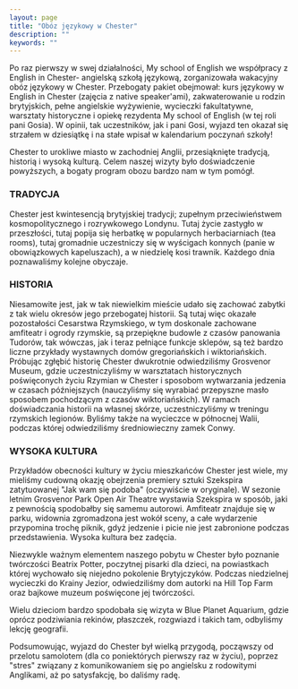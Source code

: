 ```yaml
---
layout: page
title: "Obóz językowy w Chester"
description: ""
keywords: ""
---
```


Po raz pierwszy w swej działalności, My school of English we współpracy z English 
in Chester- angielską szkołą językową, zorganizowała wakacyjny obóz językowy w 
Chester. Przebogaty pakiet obejmował: kurs językowy w English in Chester (zajęcia 
z native speaker'ami), zakwaterowanie u rodzin brytyjskich, pełne angielskie 
wyżywienie, wycieczki fakultatywne, warsztaty historyczne i opiekę rezydenta 
My school of English (w tej roli pani Gosia). W opinii, tak uczestników, jak i 
pani Gosi, wyjazd ten okazał się strzałem w dziesiątkę i na stałe wpisał w 
kalendarium poczynań szkoły!
 
Chester to urokliwe miasto w zachodniej Anglii, przesiąknięte tradycją, historią 
i wysoką kulturą. Celem naszej wizyty było doświadczenie powyższych, a bogaty 
program obozu bardzo nam w tym pomógł. 

### TRADYCJA 

Chester jest kwintesencją brytyjskiej tradycji; zupełnym przeciwieństwem 
kosmopolitycznego i rozrywkowego Londynu. Tutaj życie zastygło w przeszłości, 
tutaj popija się herbatkę w popularnych herbaciarniach (tea rooms), tutaj 
gromadnie uczestniczy się w wyścigach konnych (panie w obowiązkowych kapeluszach), 
a w niedzielę kosi trawnik. Każdego dnia poznawaliśmy kolejne obyczaje.

### HISTORIA 

Niesamowite jest, jak w tak niewielkim mieście udało się zachować zabytki z tak 
wielu okresów jego przebogatej historii. Są tutaj więc okazałe pozostałości 
Cesarstwa Rzymskiego, w tym doskonale zachowane amfiteatr i ogrody rzymskie, są 
przepiękne budowle z czasów panowania Tudorów, tak wówczas, jak i teraz pełniące 
funkcje sklepów, są też bardzo liczne przykłady wystawnych domów gregoriańskich 
i wiktoriańskich. Próbując zgłębić historię Chester dwukrotnie odwiedziliśmy 
Grosvenor Museum, gdzie uczestniczyliśmy w warsztatach historycznych poświęconych 
życiu Rzymian w Chester i sposobom wytwarzania jedzenia w czasach późniejszych 
(nauczyliśmy się wyrabiać przepyszne masło sposobem pochodzącym z czasów 
wiktoriańskich). W ramach doświadczania historii na własnej skórze, 
uczestniczyliśmy w treningu rzymskich legionów. Byliśmy także na wycieczce w 
północnej Walii, podczas której odwiedziliśmy średniowieczny zamek Conwy.

### WYSOKA KULTURA 

Przykładów obecności kultury w życiu mieszkańców Chester jest wiele, my mieliśmy 
cudowną okazję obejrzenia premiery sztuki Szekspira zatytuowanej "Jak wam się 
podoba" (oczywiście w oryginale). W sezonie letnim Grosvenor Park Open Air 
Theatre wystawia Szekspira w sposób, jaki z pewnością spodobałby się samemu 
autorowi. Amfiteatr znajduje się w parku, widownia zgromadzona jest wokół sceny, 
a całe wydarzenie przypomina trochę piknik, gdyż jedzenie i picie nie jest 
zabronione podczas przedstawienia. Wysoka kultura bez zadęcia.

Niezwykle ważnym elementem naszego pobytu w Chester było poznanie twórczości 
Beatrix Potter, poczytnej pisarki dla dzieci, na powiastkach której wychowało się 
niejedno pokolenie Brytyjczyków. Podczas niedzielnej wycieczki do Krainy Jezior, 
odwiedziliśmy dom autorki na Hill Top Farm oraz bajkowe muzeum poświęcone jej 
twórczości.

Wielu dzieciom bardzo spodobała się wizyta w Blue Planet Aquarium, gdzie oprócz 
podziwiania rekinów, płaszczek, rozgwiazd i takich tam, odbyliśmy lekcję geografii.

Podsumowując, wyjazd do Chester był wielką przygodą, począwszy od przelotu 
samolotem (dla co poniektórych pierwszy raz w życiu), poprzez "stres" związany z 
komunikowaniem się po angielsku z rodowitymi Anglikami, aż po satysfakcję, bo 
daliśmy radę.
